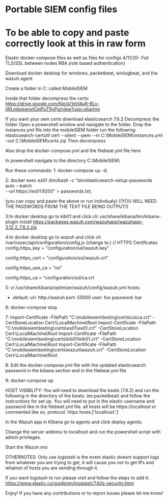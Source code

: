 # Portable SIEM config files
# To be able to copy and paste correctly look at this in raw form
Elastic docker compose files as well as files for configs
4/11/20- Full TLS/SSL between nodes RBA (role based authentication) 

 Download docker desktop for windows, packetbeat, winlogbeat, and the wazuh agent
 
 Create a folder in C: called MobileSIEM
 
 Inside that folder decompress the certs:
 https://drive.google.com/file/d/1eVlAvR-RLv-jWLmbxeanxtCeiPuT9yPg/view?usp=sharing
 
If you want your own certs download elasticsearch 7.6.2 
Decompress the folder
Open a powershell window and navigate to the folder. 
Drop the instances.yml file into the mobileSIEM folder
run the following:
elasticsearch-certutil cert --silent --pem --in C:\MobileSIEM\instances.yml -out C:\MobileSIEM\certs.zip
Then decompress



Also drop the docker-compose.yml and the filebeat.yml file here

In powershell navigate to the directory C:\MobileSIEM\

Run these commands:
1:
docker-compose up -d;

2:
docker exec es01 /bin/bash -c "bin/elasticsearch-setup-passwords \
auto --batch \
--url https://es01:9200" > passwords.txt;

(you can copy and paste the above or run indivdualy)
((YOU WILL NEED THE PASSWORDS FROM THE TEXT FILE BEING OUTPUT))

3:In docker desktop go to kib01 and click cli:
usr/share/kibana/bin/kibana-plugin install https://packages.wazuh.com/wazuhapp/wazuhapp-3.12.2_7.6.2.zip

4:In docker desktop go to wazuh and click cli:
/var/ossec/api/configuration/config.js
(change to:)
// HTTPS Certificates
config.https_key = "configuration/ssl/wazuh.key"

config.https_cert = "configuration/ssl/wazuh.crt"

config.https_use_ca = "no"

config.https_ca = "configuration/ssl/ca.crt

5:
vi /usr/share/kibana/optimize/wazuh/config/wazuh.yml
hosts:
  - default:
     url: http://wazuh
     port: 55000
     user: foo
     password: bar
     
6:
docker-compose stop

7:
Import-Certificate -FilePath "C:\mobilesiem\testing\certs\ca\ca.crt" -CertStoreLocation Cert:\LocalMachine\Root
Import-Certificate -FilePath "C:\mobilesiem\testing\certs\es01\es01.crt" -CertStoreLocation Cert:\LocalMachine\Root
Import-Certificate -FilePath "C:\mobilesiem\testing\certs\kib01\kib01.crt" -CertStoreLocation Cert:\LocalMachine\Root
Import-Certificate -FilePath "C:\mobilesiem\testing\certs\wazuh\wazuh.crt" -CertStoreLocation Cert:\LocalMachine\Root

8:
Edit the docker-compose.yml file with the updated elasticsearch password in the kibana section and in the filebeat.yml file

9:
docker-compose up



HOST VISIBILITY:
You will need to download the beats (7.6.2) and run the following in the directory of the beats: (ex:packetbeat) and follow the instructions for set up. You will need to put in the elastic username and password like in the filebeat.yml file. 
all hosts will be https://localhost or commented like so, protocol: https    hosts:['localhost:']

In the Wazuh app in Kibana go to agents and click deploy agents.

Change the server address to localhost and run the powershell script with admin privileges.

Start the Wazuh.msi 



OTHERNOTES:
Only use logstash is the event elastic doesnt support logs from whatever you are trying to get, it will cause you not to get IPs and whatnot of hosts you are sending through it.

If you want logstash to run please visit and follow the steps to add it:
https://www.elastic.co/guide/en/logstash/7.6/ls-security.html


Enjoy! If you have any contributions or to report issues please let me know!
